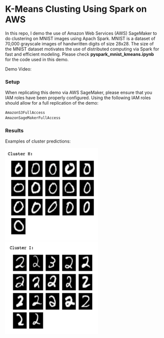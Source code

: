 # K-Means Clusting Using Spark on AWS

In this repo, I demo the use of Amazon Web Services (AWS) SageMaker to do clustering on MNIST images using Apach Spark. MNIST is a dataset of 70,000 grayscale images of handwritten digits of size 28x28. The size of the MNIST dataset motivates the use of distributed computing via Spark for fast and efficient modeling. Please check **pyspark_mnist_kmeans.ipynb** for the code used in this demo.

Demo Video:

### Setup

When replicating this demo via AWS SageMaker, please ensure that you IAM roles have been properly configured. Using the following IAM roles should allow for a full replication of the demo:

```bash
AmazonS3FullAccess
AmazonSageMakerFullAccess
```

### Results

Examples of cluster predictions:

<img src="https://github.com/AltamashRafiq/sparkkmeans/blob/main/img1.png" width="300" height="300">

<img src="https://github.com/AltamashRafiq/sparkkmeans/blob/main/img2.png" width="300" height="300">

